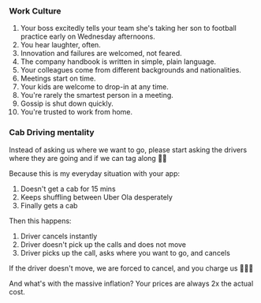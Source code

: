 ### Work Culture
1. Your boss excitedly tells your team she's taking her son to football practice early on Wednesday afternoons.
2. You hear laughter, often.
3. Innovation and failures are welcomed, not feared.
4. The company handbook is written in simple, plain language.
5. Your colleagues come from different backgrounds and nationalities.
6. Meetings start on time.
7. Your kids are welcome to drop-in at any time.
8. You're rarely the smartest person in a meeting.
9. Gossip is shut down quickly.
10. You're trusted to work from home. 

### Cab Driving mentality
Instead of asking us where we want to go, please start asking the drivers where they are going and if we can tag along 🙏🏻

Because this is my everyday situation with your app:
1. Doesn't get a cab for 15 mins
2. Keeps shuffling between Uber Ola desperately
3. Finally gets a cab

Then this happens:
1. Driver cancels instantly
2. Driver doesn't pick up the calls and does not move
3. Driver picks up the call, asks where you want to go, and cancels

If the driver doesn't move, we are forced to cancel, and you charge us 🤷🏻‍♀️

And what's with the massive inflation? Your prices are always 2x the actual cost.

### 
